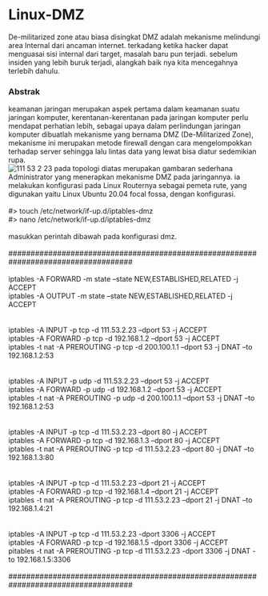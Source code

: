 # Linux-DMZ
De-militarized zone atau biasa disingkat DMZ adalah mekanisme melindungi area Internal dari ancaman internet. terkadang ketika hacker dapat menguasai sisi internal dari target, masalah baru pun terjadi. sebelum insiden yang lebih buruk terjadi, alangkah baik nya kita mencegahnya terlebih dahulu.
### Abstrak
keamanan jaringan merupakan aspek pertama dalam keamanan suatu jaringan komputer, kerentanan-kerentanan pada jaringan komputer perlu mendapat perhatian lebih, sebagai upaya dalam perlindungan jaringan komputer dibuatlah mekanisme yang bernama DMZ (De-Militarized Zone), mekanisme ini merupakan metode firewall dengan cara mengelompokkan terhadap server sehingga lalu lintas data yang lewat bisa diatur sedemikian rupa.
<br />
![111 53 2 23](https://user-images.githubusercontent.com/92193431/152504229-71cb9171-6877-4f81-89f3-86d30bee7d63.png)
pada topologi diatas merupakan gambaran sederhana Administrator yang menerapkan mekanisme DMZ pada jaringannya. ia melakukan konfigurasi pada Linux Routernya sebagai pemeta rute, yang digunakan yaitu Linux Ubuntu 20.04 focal fossa, dengan konfigurasi.
<br />
<br />
#> touch /etc/network/if-up.d/iptables-dmz <br />
#> nano /etc/network/if-up.d/iptables-dmz <br />
<br />
masukkan perintah dibawah pada konfigurasi dmz. <br />
<br />
####################################################################################
<br />
<br />
iptables -A FORWARD -m state –state NEW,ESTABLISHED,RELATED -j ACCEPT <br />
iptables -A OUTPUT -m state –state NEW,ESTABLISHED,RELATED -j ACCEPT <br />
<br />
<br />
iptables -A INPUT -p tcp -d 111.53.2.23 –dport 53 -j ACCEPT<br />
iptables -A FORWARD -p tcp -d 192.168.1.2 –dport 53 -j ACCEPT <br />
iptables -t nat -A PREROUTING -p tcp -d 200.100.1.1 –dport 53 -j DNAT –to 192.168.1.2:53<br />
<br /><br />
iptables -A INPUT -p udp -d 111.53.2.23 –dport 53 -j ACCEPT <br />
iptables -A FORWARD -p udp -d 192.168.1.2 –dport 53 -j ACCEPT <br />
iptables -t nat -A PREROUTING -p udp -d 200.100.1.1 –dport 53 -j DNAT –to 192.168.1.2:53 <br />
<br />
<br />
iptables -A INPUT -p tcp -d 111.53.2.23 –dport 80 -j ACCEPT <br />
iptables -A FORWARD -p tcp -d 192.168.1.3 –dport 80 -j ACCEPT <br />
iptables -t nat -A PREROUTING -p tcp -d 111.53.2.23 –dport 80 -j DNAT –to 192.168.1.3:80<br />
<br />
<br />
iptables -A INPUT -p tcp -d 111.53.2.23 –dport 21 -j ACCEPT <br />
iptables -A FORWARD -p tcp -d 192.168.1.4 –dport 21 -j ACCEPT <br />
iptables -t nat -A PREROUTING -p tcp -d 111.53.2.23 –dport 21 -j DNAT –to 192.168.1.4:21 <br />
<br />
<br />
iptables -A INPUT -p tcp -d 111.53.2.23 -dport 3306 -j ACCEPT <br />
iptables -A FORWARD -p tcp -d 192.168.1.5 -dport 3306 -j ACCEPT <br />
pitables -t nat -A PREROUTING -p tcp -d 111.53.2.23 -dport 3306 -j DNAT -to 192.168.1.5:3306 <br />
<br />
####################################################################################
 
 
  
